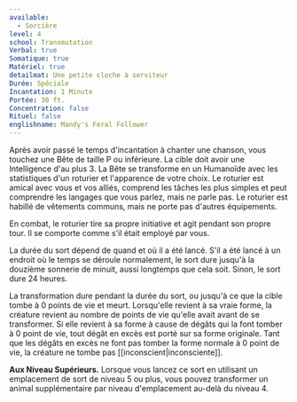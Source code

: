 ```yaml
---
available:
  - Sorcière
level: 4
school: Transmutation
Verbal: true
Somatique: true
Matériel: true
detailmat: Une petite cloche à serviteur
Durée: Spéciale
Incantation: 1 Minute
Portée: 30 ft.
Concentration: false
Rituel: false
englishname: Mandy's Feral Follower
---
```

Après avoir passé le temps d'incantation à chanter une chanson, vous touchez une Bête de taille P ou inférieure. La cible doit avoir une Intelligence d'au plus 3. La Bête se transforme en un Humanoïde avec les statistiques d'un roturier et l'apparence de votre choix. Le roturier est amical avec vous et vos alliés, comprend les tâches les plus simples et peut comprendre les langages que vous parlez, mais ne parle pas. Le roturier est habillé de vêtements communs, mais ne porte pas d'autres équipements.

En combat, le roturier tire sa propre initiative et agit pendant son propre tour. Il se comporte comme s'il était employé par vous.

La durée du sort dépend de quand et où il a été lancé. S'il a été lancé à un endroit où le temps se déroule normalement, le sort dure jusqu'à la douzième sonnerie de minuit, aussi longtemps que cela soit. Sinon, le sort dure 24 heures. 

La transformation dure pendant la durée du sort, ou jusqu'à ce que la cible tombe à 0 points de vie et meurt. Lorsqu'elle revient à sa vraie forme, la créature revient au nombre de points de vie qu'elle avait avant de se transformer. Si elle revient à sa forme à cause de dégâts qui la font tomber à 0 point de vie, tout dégât en excès est porté sur sa forme originale. Tant que les dégâts en excès ne font pas tomber la forme normale à 0 point de vie, la créature ne tombe pas [[inconscient|inconsciente]].

__Aux Niveau Supérieurs.__ Lorsque vous lancez ce sort en utilisant un emplacement de sort de niveau 5 ou plus, vous pouvez transformer un animal supplémentaire par niveau d'emplacement au-delà du niveau 4.